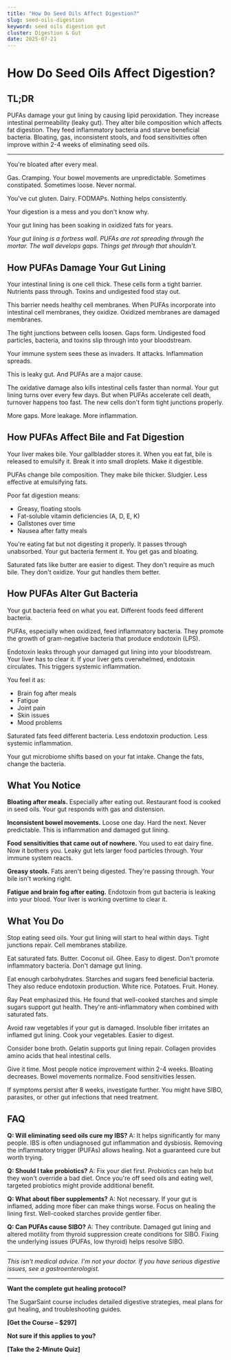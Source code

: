 ```yaml
---
title: "How Do Seed Oils Affect Digestion?"
slug: seed-oils-digestion
keyword: seed oils digestion gut
cluster: Digestion & Gut
date: 2025-07-21
---
```


# How Do Seed Oils Affect Digestion?

## TL;DR

PUFAs damage your gut lining by causing lipid peroxidation. They increase intestinal permeability (leaky gut). They alter bile composition which affects fat digestion. They feed inflammatory bacteria and starve beneficial bacteria. Bloating, gas, inconsistent stools, and food sensitivities often improve within 2-4 weeks of eliminating seed oils.

---

You're bloated after every meal.

Gas. Cramping. Your bowel movements are unpredictable. Sometimes constipated. Sometimes loose. Never normal.

You've cut gluten. Dairy. FODMAPs. Nothing helps consistently.

Your digestion is a mess and you don't know why.

Your gut lining has been soaking in oxidized fats for years.

*Your gut lining is a fortress wall. PUFAs are rot spreading through the mortar. The wall develops gaps. Things get through that shouldn't.*

## How PUFAs Damage Your Gut Lining

Your intestinal lining is one cell thick. These cells form a tight barrier. Nutrients pass through. Toxins and undigested food stay out.

This barrier needs healthy cell membranes. When PUFAs incorporate into intestinal cell membranes, they oxidize. Oxidized membranes are damaged membranes.

The tight junctions between cells loosen. Gaps form. Undigested food particles, bacteria, and toxins slip through into your bloodstream.

Your immune system sees these as invaders. It attacks. Inflammation spreads.

This is leaky gut. And PUFAs are a major cause.

The oxidative damage also kills intestinal cells faster than normal. Your gut lining turns over every few days. But when PUFAs accelerate cell death, turnover happens too fast. The new cells don't form tight junctions properly.

More gaps. More leakage. More inflammation.

## How PUFAs Affect Bile and Fat Digestion

Your liver makes bile. Your gallbladder stores it. When you eat fat, bile is released to emulsify it. Break it into small droplets. Make it digestible.

PUFAs change bile composition. They make bile thicker. Sludgier. Less effective at emulsifying fats.

Poor fat digestion means:
- Greasy, floating stools
- Fat-soluble vitamin deficiencies (A, D, E, K)
- Gallstones over time
- Nausea after fatty meals

You're eating fat but not digesting it properly. It passes through unabsorbed. Your gut bacteria ferment it. You get gas and bloating.

Saturated fats like butter are easier to digest. They don't require as much bile. They don't oxidize. Your gut handles them better.

## How PUFAs Alter Gut Bacteria

Your gut bacteria feed on what you eat. Different foods feed different bacteria.

PUFAs, especially when oxidized, feed inflammatory bacteria. They promote the growth of gram-negative bacteria that produce endotoxin (LPS).

Endotoxin leaks through your damaged gut lining into your bloodstream. Your liver has to clear it. If your liver gets overwhelmed, endotoxin circulates. This triggers systemic inflammation.

You feel it as:
- Brain fog after meals
- Fatigue
- Joint pain
- Skin issues
- Mood problems

Saturated fats feed different bacteria. Less endotoxin production. Less systemic inflammation.

Your gut microbiome shifts based on your fat intake. Change the fats, change the bacteria.

## What You Notice

**Bloating after meals.** Especially after eating out. Restaurant food is cooked in seed oils. Your gut responds with gas and distension.

**Inconsistent bowel movements.** Loose one day. Hard the next. Never predictable. This is inflammation and damaged gut lining.

**Food sensitivities that came out of nowhere.** You used to eat dairy fine. Now it bothers you. Leaky gut lets larger food particles through. Your immune system reacts.

**Greasy stools.** Fats aren't being digested. They're passing through. Your bile isn't working right.

**Fatigue and brain fog after eating.** Endotoxin from gut bacteria is leaking into your blood. Your liver is working overtime to clear it.

## What You Do

Stop eating seed oils. Your gut lining will start to heal within days. Tight junctions repair. Cell membranes stabilize.

Eat saturated fats. Butter. Coconut oil. Ghee. Easy to digest. Don't promote inflammatory bacteria. Don't damage gut lining.

Eat enough carbohydrates. Starches and sugars feed beneficial bacteria. They also reduce endotoxin production. White rice. Potatoes. Fruit. Honey.

Ray Peat emphasized this. He found that well-cooked starches and simple sugars support gut health. They're anti-inflammatory when combined with saturated fats.

Avoid raw vegetables if your gut is damaged. Insoluble fiber irritates an inflamed gut lining. Cook your vegetables. Easier to digest.

Consider bone broth. Gelatin supports gut lining repair. Collagen provides amino acids that heal intestinal cells.

Give it time. Most people notice improvement within 2-4 weeks. Bloating decreases. Bowel movements normalize. Food sensitivities lessen.

If symptoms persist after 8 weeks, investigate further. You might have SIBO, parasites, or other gut infections that need treatment.

## FAQ

**Q: Will eliminating seed oils cure my IBS?**
A: It helps significantly for many people. IBS is often undiagnosed gut inflammation and dysbiosis. Removing the inflammatory trigger (PUFAs) allows healing. Not a guaranteed cure but worth trying.

**Q: Should I take probiotics?**
A: Fix your diet first. Probiotics can help but they won't override a bad diet. Once you're off seed oils and eating well, targeted probiotics might provide additional benefit.

**Q: What about fiber supplements?**
A: Not necessary. If your gut is inflamed, adding more fiber can make things worse. Focus on healing the lining first. Well-cooked starches provide gentler fiber.

**Q: Can PUFAs cause SIBO?**
A: They contribute. Damaged gut lining and altered motility from thyroid suppression create conditions for SIBO. Fixing the underlying issues (PUFAs, low thyroid) helps resolve SIBO.

---

*This isn't medical advice. I'm not your doctor. If you have serious digestive issues, see a gastroenterologist.*

---

**Want the complete gut healing protocol?**

The SugarSaint course includes detailed digestive strategies, meal plans for gut healing, and troubleshooting guides.

**[Get the Course – $297]**

**Not sure if this applies to you?**

**[Take the 2-Minute Quiz]**
